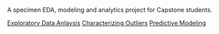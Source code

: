 A specimen EDA, modeling and analytics project for Capstone students.

[Exploratory Data Anlaysis](https://rpubs.com/uzair/fueleco)
[Characterizing Outliers](https://rpubs.com/uzair/fueleco_ddqa)
[Predictive Modeling](https://rpubs.com/uzair/fueleco_pred)
